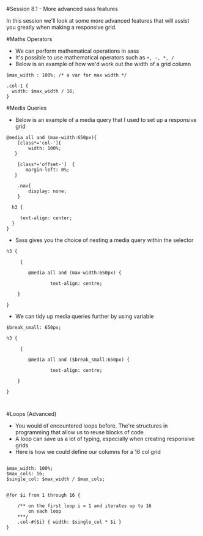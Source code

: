 #Session 8.1 - More advanced sass features

In this session we'll look at some more advanced features that will assist you greatly when making a responsive grid.



#Maths Operators 

- We can perform mathematical operations in sass 
- It's possible to use mathematical operators such as `+, -, *, /`
- Below is an example of how we'd work out the width of a grid column 

```
$max_width : 100%; /* a var for max width */

.col-1 {
  width: $max_width / 16; 
}	

```

#Media Queries 

- Below is an example of a media query that I used to set up a responsive grid

```
@media all and (max-width:650px){
    [class*='col-']{
        width: 100%;
   }
        
    [class*='offset-']  {
       margin-left: 0%;
   }
    
    .nav{
        display: none;   
    }
    
  h3 {
    
     text-align: center;
  }
}

```

- Sass gives you the choice of nesting a media query within the selector 

```
h3 {
	
	 {
	
		@media all and (max-width:650px) {
		
				text-align: centre;
	
	}

}

```

- We can tidy up media queries further by using variable 


```
$break_small: 650px;

h3 {
	
	 {
	
		@media all and ($break_small:650px) {
		
				text-align: centre;
	
	}

}



```

#Loops (Advanced)


- You would of encountered loops before. The're structures in programming that allow us to reuse blocks of code
- A loop can save us a lot of typing, especially when creating responsive grids 
- Here is how we could define our columns for a 16 col grid 

```

$max_width: 100%;
$max_cols: 16;
$single_col: $max_width / $max_cols;


@for $i from 1 through 16 {
    
    /** on the first loop i = 1 and iterates up to 16 
        on each loop 
    ***/
    .col-#{$i} { width: $single_col * $i }
}

```







